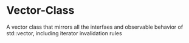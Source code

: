 # Vector-Class
 A vector class that mirrors all the interfaes and observable behavior of std::vector, including iterator invalidation rules

